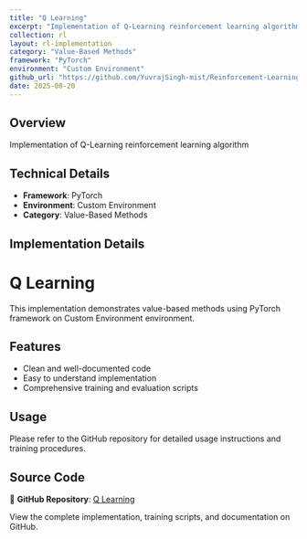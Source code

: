 ```yaml
---
title: "Q Learning"
excerpt: "Implementation of Q-Learning reinforcement learning algorithm"
collection: rl
layout: rl-implementation
category: "Value-Based Methods"
framework: "PyTorch"
environment: "Custom Environment"
github_url: "https://github.com/YuvrajSingh-mist/Reinforcement-Learning/tree/master/Q-Learning"
date: 2025-08-20
---
```


## Overview
Implementation of Q-Learning reinforcement learning algorithm

## Technical Details
- **Framework**: PyTorch
- **Environment**: Custom Environment
- **Category**: Value-Based Methods

## Implementation Details


# Q Learning

This implementation demonstrates value-based methods using PyTorch framework on Custom Environment environment.

## Features
- Clean and well-documented code
- Easy to understand implementation
- Comprehensive training and evaluation scripts

## Usage
Please refer to the GitHub repository for detailed usage instructions and training procedures.


## Source Code
📁 **GitHub Repository**: [Q Learning](https://github.com/YuvrajSingh-mist/Reinforcement-Learning/tree/master/Q-Learning)

View the complete implementation, training scripts, and documentation on GitHub.
